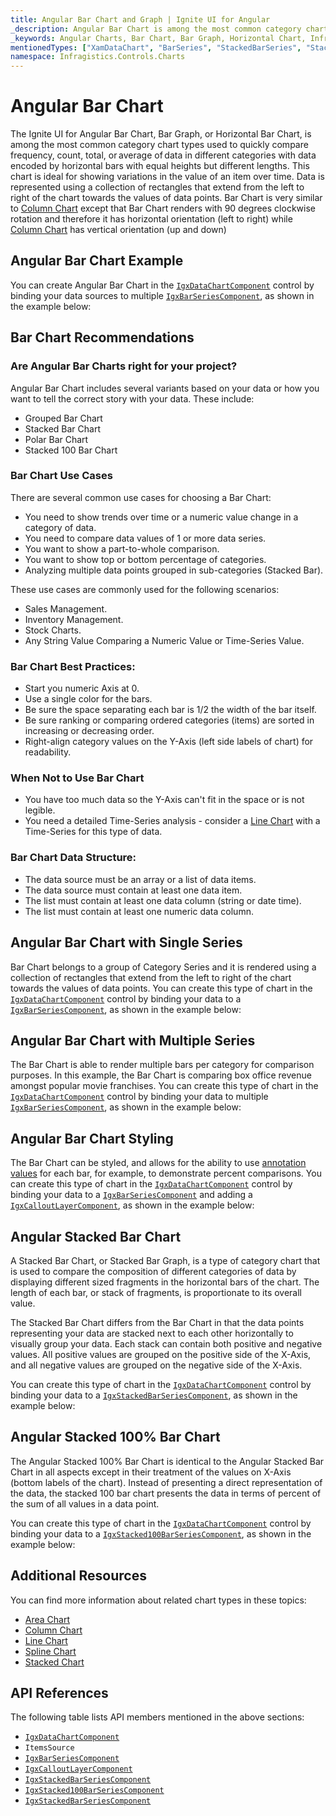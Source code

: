```yaml
---
title: Angular Bar Chart and Graph | Ignite UI for Angular
_description: Angular Bar Chart is among the most common category chart types used to quickly compare frequency, count, total, or average of data in different categories. Try for FREE.
_keywords: Angular Charts, Bar Chart, Bar Graph, Horizontal Chart, Infragistics
mentionedTypes: ["XamDataChart", "BarSeries", "StackedBarSeries", "Stacked100BarSeries", "Series"]
namespace: Infragistics.Controls.Charts
---
```


# Angular Bar Chart

The Ignite UI for Angular Bar Chart, Bar Graph, or Horizontal Bar Chart, is among the most common category chart types used to quickly compare frequency, count, total, or average of data in different categories with data encoded by horizontal bars with equal heights but different lengths. This chart is ideal for showing variations in the value of an item over time. Data is represented using a collection of rectangles that extend from the left to right of the chart towards the values of data points. Bar Chart is very similar to [Column Chart](column-chart.md) except that Bar Chart renders with 90 degrees clockwise rotation and therefore it has horizontal orientation (left to right) while [Column Chart](column-chart.md) has vertical orientation (up and down)

## Angular Bar Chart Example

You can create Angular Bar Chart in the [`IgxDataChartComponent`]({environment:dvApiBaseUrl}/products/ignite-ui-angular/api/docs/typescript/latest/classes/igniteui_angular_charts.igxdatachartcomponent.html) control by binding your data sources to multiple [`IgxBarSeriesComponent`]({environment:dvApiBaseUrl}/products/ignite-ui-angular/api/docs/typescript/latest/classes/igniteui_angular_charts.igxbarseriescomponent.html), as shown in the example below:

<code-view style="height: 600px" alt="Angular Bar Chart Multiple Sources"
           data-demos-base-url="{environment:dvDemosBaseUrl}"
                    iframe-src="{environment:dvDemosBaseUrl}/charts/data-chart/bar-chart-multiple-sources"
                                                 github-src="charts/data-chart/bar-chart-multiple-sources">
</code-view>


<div class="divider--half"></div>

## Bar Chart Recommendations

### Are Angular Bar Charts right for your project?

Angular Bar Chart includes several variants based on your data or how you want to tell the correct story with your data. These include:

*   Grouped Bar Chart
*   Stacked Bar Chart
*   Polar Bar Chart
*   Stacked 100 Bar Chart

### Bar Chart Use Cases

There are several common use cases for choosing a Bar Chart:

*   You need to show trends over time or a numeric value change in a category of data.
*   You need to compare data values of 1 or more data series.
*   You want to show a part-to-whole comparison.
*   You want to show top or bottom percentage of categories.
*   Analyzing multiple data points grouped in sub-categories (Stacked Bar).

These use cases are commonly used for the following scenarios:

*   Sales Management.
*   Inventory Management.
*   Stock Charts.
*   Any String Value Comparing a Numeric Value or Time-Series Value.

### Bar Chart Best Practices:

*   Start you numeric Axis at 0.
*   Use a single color for the bars.
*   Be sure the space separating each bar is 1/2 the width of the bar itself.
*   Be sure ranking or comparing ordered categories (items) are sorted in increasing or decreasing order.
*   Right-align category values on the Y-Axis (left side labels of chart) for readability.

### When Not to Use Bar Chart

*   You have too much data so the Y-Axis can't fit in the space or is not legible.
*   You need a detailed Time-Series analysis  - consider a [Line Chart](line-chart.md) with a Time-Series for this type of data.

### Bar Chart Data Structure:

*   The data source must be an array or a list of data items.
*   The data source must contain at least one data item.
*   The list must contain at least one data column (string or date time).
*   The list must contain at least one numeric data column.

<div class="divider--half"></div>

## Angular Bar Chart with Single Series

Bar Chart belongs to a group of Category Series and it is rendered using a collection of rectangles that extend from the left to right of the chart towards the values of data points. You can create this type of chart in the [`IgxDataChartComponent`]({environment:dvApiBaseUrl}/products/ignite-ui-angular/api/docs/typescript/latest/classes/igniteui_angular_charts.igxdatachartcomponent.html) control by binding your data to a [`IgxBarSeriesComponent`]({environment:dvApiBaseUrl}/products/ignite-ui-angular/api/docs/typescript/latest/classes/igniteui_angular_charts.igxbarseriescomponent.html), as shown in the example below:

<code-view style="height: 600px" alt="Angular Bar Chart with Single Source"
           data-demos-base-url="{environment:dvDemosBaseUrl}"
                    iframe-src="{environment:dvDemosBaseUrl}/charts/data-chart/bar-chart-single-source"
                                                 github-src="charts/data-chart/bar-chart-single-source">
</code-view>


<div class="divider--half"></div>

## Angular Bar Chart with Multiple Series

The Bar Chart is able to render multiple bars per category for comparison purposes. In this example, the Bar Chart is comparing box office revenue amongst popular movie franchises. You can create this type of chart in the [`IgxDataChartComponent`]({environment:dvApiBaseUrl}/products/ignite-ui-angular/api/docs/typescript/latest/classes/igniteui_angular_charts.igxdatachartcomponent.html) control by binding your data to multiple [`IgxBarSeriesComponent`]({environment:dvApiBaseUrl}/products/ignite-ui-angular/api/docs/typescript/latest/classes/igniteui_angular_charts.igxbarseriescomponent.html), as shown in the example below:

<code-view style="height: 600px" alt="Angular Bar Chart with Multiple Sources"
           data-demos-base-url="{environment:dvDemosBaseUrl}"
                    iframe-src="{environment:dvDemosBaseUrl}/charts/data-chart/bar-chart-multiple-sources"
                                                 github-src="charts/data-chart/bar-chart-multiple-sources">
</code-view>


<div class="divider--half"></div>

## Angular Bar Chart Styling

The Bar Chart can be styled, and allows for the ability to use [annotation values](../features/chart-annotations.md) for each bar, for example, to demonstrate percent comparisons. You can create this type of chart in the [`IgxDataChartComponent`]({environment:dvApiBaseUrl}/products/ignite-ui-angular/api/docs/typescript/latest/classes/igniteui_angular_charts.igxdatachartcomponent.html) control by binding your data to a [`IgxBarSeriesComponent`]({environment:dvApiBaseUrl}/products/ignite-ui-angular/api/docs/typescript/latest/classes/igniteui_angular_charts.igxbarseriescomponent.html) and adding a [`IgxCalloutLayerComponent`]({environment:dvApiBaseUrl}/products/ignite-ui-angular/api/docs/typescript/latest/classes/igniteui_angular_charts.igxcalloutlayercomponent.html), as shown in the example below:

<code-view style="height: 600px" alt="Angular Bar Chart Styling"
           data-demos-base-url="{environment:dvDemosBaseUrl}"
                    iframe-src="{environment:dvDemosBaseUrl}/charts/data-chart/bar-chart-styling"
                                                 github-src="charts/data-chart/bar-chart-styling">
</code-view>


<div class="divider--half"></div>

## Angular Stacked Bar Chart

A Stacked Bar Chart, or Stacked Bar Graph, is a type of category chart that is used to compare the composition of different categories of data by displaying different sized fragments in the horizontal bars of the chart. The length of each bar, or stack of fragments, is proportionate to its overall value.

The Stacked Bar Chart differs from the Bar Chart in that the data points representing your data are stacked next to each other horizontally to visually group your data. Each stack can contain both positive and negative values. All positive values are grouped on the positive side of the X-Axis, and all negative values are grouped on the negative side of the X-Axis.

You can create this type of chart in the [`IgxDataChartComponent`]({environment:dvApiBaseUrl}/products/ignite-ui-angular/api/docs/typescript/latest/classes/igniteui_angular_charts.igxdatachartcomponent.html) control by binding your data to a [`IgxStackedBarSeriesComponent`]({environment:dvApiBaseUrl}/products/ignite-ui-angular/api/docs/typescript/latest/classes/igniteui_angular_charts.igxstackedbarseriescomponent.html), as shown in the example below:

<code-view style="height: 600px" alt="Angular Stacked Bar Chart"
           data-demos-base-url="{environment:dvDemosBaseUrl}"
                    iframe-src="{environment:dvDemosBaseUrl}/charts/data-chart/stacked-bar-chart"
                                                 github-src="charts/data-chart/stacked-bar-chart">
</code-view>


<div class="divider--half"></div>

## Angular Stacked 100% Bar Chart

The Angular Stacked 100% Bar Chart is identical to the Angular Stacked Bar Chart in all aspects except in their treatment of the values on X-Axis (bottom labels of the chart). Instead of presenting a direct representation of the data, the stacked 100 bar chart presents the data in terms of percent of the sum of all values in a data point.

You can create this type of chart in the [`IgxDataChartComponent`]({environment:dvApiBaseUrl}/products/ignite-ui-angular/api/docs/typescript/latest/classes/igniteui_angular_charts.igxdatachartcomponent.html) control by binding your data to a [`IgxStacked100BarSeriesComponent`]({environment:dvApiBaseUrl}/products/ignite-ui-angular/api/docs/typescript/latest/classes/igniteui_angular_charts.igxstacked100barseriescomponent.html), as shown in the example below:

<code-view style="height: 600px" alt="Angular Stacked 100 Bar Chart"
           data-demos-base-url="{environment:dvDemosBaseUrl}"
                    iframe-src="{environment:dvDemosBaseUrl}/charts/data-chart/stacked-100-bar-chart"
                                                 github-src="charts/data-chart/stacked-100-bar-chart">
</code-view>


<div class="divider--half"></div>

## Additional Resources

You can find more information about related chart types in these topics:

*   [Area Chart](area-chart.md)
*   [Column Chart](column-chart.md)
*   [Line Chart](line-chart.md)
*   [Spline Chart](spline-chart.md)
*   [Stacked Chart](stacked-chart.md)

## API References

The following table lists API members mentioned in the above sections:

*   [`IgxDataChartComponent`]({environment:dvApiBaseUrl}/products/ignite-ui-angular/api/docs/typescript/latest/classes/igniteui_angular_charts.igxdatachartcomponent.html)
*   `ItemsSource`
*   [`IgxBarSeriesComponent`]({environment:dvApiBaseUrl}/products/ignite-ui-angular/api/docs/typescript/latest/classes/igniteui_angular_charts.igxbarseriescomponent.html)
*   [`IgxCalloutLayerComponent`]({environment:dvApiBaseUrl}/products/ignite-ui-angular/api/docs/typescript/latest/classes/igniteui_angular_charts.igxcalloutlayercomponent.html)
*   [`IgxStackedBarSeriesComponent`]({environment:dvApiBaseUrl}/products/ignite-ui-angular/api/docs/typescript/latest/classes/igniteui_angular_charts.igxstackedbarseriescomponent.html)
*   [`IgxStacked100BarSeriesComponent`]({environment:dvApiBaseUrl}/products/ignite-ui-angular/api/docs/typescript/latest/classes/igniteui_angular_charts.igxstacked100barseriescomponent.html)
*   [`IgxStackedBarSeriesComponent`]({environment:dvApiBaseUrl}/products/ignite-ui-angular/api/docs/typescript/latest/classes/igniteui_angular_charts.igxstackedbarseriescomponent.html)
